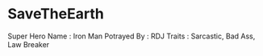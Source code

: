 # SaveTheEarth

Super Hero Name : Iron Man
Potrayed By : RDJ
Traits : Sarcastic, Bad Ass, Law Breaker